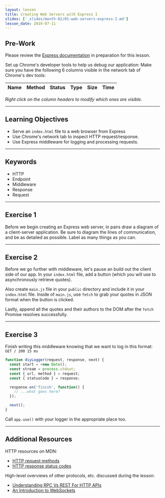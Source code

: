 ```yaml
---
layout: lesson
title: Creating Web Servers with Express I
slides: ['_slides/month-02/01-web-servers-express-I.md']
lesson_date: 2019-07-11
---
```


## Pre-Work

Please review the [Express documentation](http://expressjs.com/) in preparation for this lesson.

Set up Chrome's developer tools to help us debug our application:
Make sure you have the following 6 columns visible in the network tab of Chrome's dev tools:

| Name | Method | Status | Type | Size | Time |
| ---- | :----- | :----- | :--- | :--- | :--- |


_Right click on the column headers to modify which ones are visible._

---

## Learning Objectives

- Serve an `index.html` file to a web browser from Express
- Use Chrome's network tab to inspect HTTP request/response.
- Use Express middleware for logging and processing requests.

---

## Keywords

- HTTP
- Endpoint
- Middleware
- Response
- Request

---

## Exercise 1

Before we begin creating an Express web server, in pairs draw a diagram of a client-server application. Be sure to diagram the lines of communication, and be as detailed as possible. Label as many things as you can.

---

## Exercise 2

Before we go further with middleware, let's pause an build out the client side of our app. In your `index.html` file, add a button (which you will use to asynchronously retrieve quotes).

Also create `main.js` file in your `public` directory and include it in your `index.html` file. Inside of `main.js`, use `fetch` to grab your quotes in JSON format when the button is clicked.

Lastly, append all the quotes and their authors to the DOM after the `fetch` Promise resolves successfully.

---

## Exercise 3

Finish writing this middleware knowing that we want to log in this format: `GET / 200 15 ms`

```js
function diyLogger(request, response, next) {
  const start = +new Date();
  const stream = process.stdout;
  const { url, method } = request;
  const { statusCode } = response;

  response.on('finish', function() {
    // ...what goes here?
  });

  next();
}
```

Call `app.use()` with your logger in the appropriate place too.

---

## Additional Resources

HTTP resources on MDN:

- [HTTP request methods](https://developer.mozilla.org/en-US/docs/Web/HTTP/Methods)
- [HTTP response status codes](https://developer.mozilla.org/en-US/docs/Web/HTTP/Status)


High-level overviews of other protocols, etc. discussed during the lesson:

- [Understanding RPC Vs REST For HTTP APIs](https://www.smashingmagazine.com/2016/09/understanding-rest-and-rpc-for-http-apis/)
- [An Introduction to WebSockets](http://blog.teamtreehouse.com/an-introduction-to-websockets)
